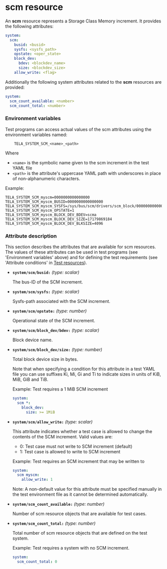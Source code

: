 scm resource
============

An **scm** resource represents a Storage Class Memory increment. It provides
the following attributes:

```YAML
system:
  scm:
    busid: <busid>
    sysfs: <sysfs_path>
    opstate: <oper_state>
    block_dev:
      bdev: <blockdev_name>
      size: <blockdev_size>
    allow_write: <flag>
```
Additionally the following system attributes related to the **scm** resources
are provided:
```YAML
system:
  scm_count_available: <number>
  scm_count_total: <number>
```

### Environment variables

Test programs can access actual values of the scm attributes using the
environment variables named:

```
	TELA_SYSTEM_SCM_<name>_<path>
```

Where

  - `<name>` is the symbolic name given to the scm increment in the test YAML
     file
  - `<path>` is the attribute's uppercase YAML path with underscores in place
     of non-alphanumeric characters.

Example:
```
TELA_SYSTEM_SCM_myscm=0000000000000000
TELA_SYSTEM_SCM_myscm_BUSID=0000000000000000
TELA_SYSTEM_SCM_myscm_SYSFS=/sys/bus/scm/drivers/scm_block/0000000000000000
TELA_SYSTEM_SCM_myscm_OPSTATE=1
TELA_SYSTEM_SCM_myscm_BLOCK_DEV_BDEV=scma
TELA_SYSTEM_SCM_myscm_BLOCK_DEV_SIZE=17179869184
TELA_SYSTEM_SCM_myscm_BLOCK_DEV_BLKSIZE=4096
```

### Attribute description

This section describes the attributes that are available for scm resources.
The values of these attributes can be used in test programs (see 'Environment
variables' above) and for defining the test requirements (see 'Attribute
conditions' in [Test resources](../resources.md)).

  - **`system/scm/busid:`** *(type: scalar)*

    The bus-ID of the SCM increment.

  - **`system/scm/sysfs:`** *(type: scalar)*

    Sysfs-path associated with the SCM increment.

  - **`system/scm/opstate:`**  *(type: number)*

    Operational state of the SCM increment.

  - **`system/scm/block_dev/bdev:`**  *(type: scalar)*

    Block device name.

  - **`system/scm/block_dev/size:`**  *(type: number)*

    Total block device size in bytes.

    Note that when specifying a condition for this attribute in a test YAML
    file you can use suffixes Ki, Mi, Gi and Ti to indicate sizes in units of
    KiB, MiB, GiB and TiB.

    Example: Test requires a 1 MiB SCM increment
    ```YAML
    system:
      scm *:
        block_dev:
          size: >= 1MiB
    ```

  - **`system/scm/allow_write:`**  *(type: scalar)*

    This attribute indicates whether a test case is allowed to change the
    contents of the SCM increment. Valid values are:

      - 0: Test case must not write to SCM increment (default)
      - 1: Test case is allowed to write to SCM increment

    Example: Test requires an SCM increment that may be written to

    ```YAML
    system:
      scm myscm:
        allow_write: 1
    ```

    Note: A non-default value for this attribute must be specified manually
    in the test environment file as it cannot be determined automatically.

  - **`system/scm_count_available:`** *(type: number)*

    Number of scm resource objects that are available for test cases.

  - **`system/scm_count_total:`** *(type: number)*

    Total number of scm resource objects that are defined on the
    test system.

    Example: Test requires a system with no SCM increment.

    ```YAML
    system:
      scm_count_total: 0
    ```
